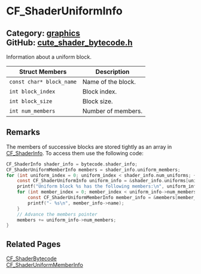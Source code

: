 [//]: # (This file is automatically generated by Cute Framework's docs parser.)
[//]: # (Do not edit this file by hand!)
[//]: # (See: https://github.com/RandyGaul/cute_framework/blob/master/samples/docs_parser.cpp)
[](../header.md ':include')

# CF_ShaderUniformInfo

Category: [graphics](/api_reference?id=graphics)  
GitHub: [cute_shader_bytecode.h](https://github.com/RandyGaul/cute_framework/blob/master/include/cute_shader_bytecode.h)  
---

Information about a uniform block.

Struct Members | Description
--- | ---
`const char* block_name` | Name of the block.
`int block_index` | Block index.
`int block_size` | Block size.
`int num_members` | Number of members.

## Remarks

The members of successive blocks are stored tightly as an array in [CF_ShaderInfo](/graphics/cf_shaderinfo.md).
To access them use the following code:

```c
CF_ShaderInfo shader_info = bytecode.shader_info;
CF_ShaderUniformMemberInfo members = shader_info.uniform_members;
for (int uniform_index = 0; uniform_index < shader_info.num_uniforms; ++uniform_index) {
    const CF_ShaderUniformInfo uniform_info = &shader_info.uniforms[uniform_index]);
    printf("Uniform block %s has the following members:\n", uniform_info->block_name);
    for (int member_index = 0; member_index < uniform_info->num_members; ++member_index) {
        const CF_ShaderUniformMemberInfo member_info = &members[member_index];
        printf("- %s\n", member_info->name);
    }
    // Advance the members pointer
    members += uniform_info->num_members;
}
```

## Related Pages

[CF_ShaderBytecode](/graphics/cf_shaderbytecode.md)  
[CF_ShaderUniformMemberInfo](/graphics/cf_shaderuniformmemberinfo.md)  

